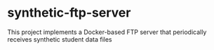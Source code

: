 # synthetic-ftp-server
This project implements a Docker-based FTP server that periodically receives synthetic student data files
